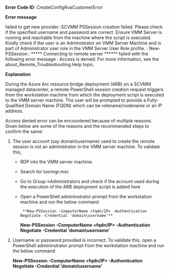 **Error Code ID:** CreateConfigKvaCustomerError

**Error message**
  
  failed to get new provider:  SCVMM PSSession creation failed. Please check if the specified username and password are correct. Ensure VMM Server is running and reachable from the machine where the script is executed. Kindly check if the user is an Administrator on VMM Server Machine and is part of Administrator user role in the VMM Server User Role profile.   : New-PSSession : ***** Connecting to remote server ****** failed with the following  error message : Access is denied. For more information, see the about_Remote_Troubleshooting Help topic.

**Explanation**

During the Azure Arc resource bridge deployment (ARB) on a SCVMM managed datacenter, a remote PowerShell session creation request triggers from the workstation machine from which the deployment script is executed to the VMM server machine. The user will be prompted to provide a Fully-Qualified Domain Name (FQDN) which can be rolename/nodename or an IP address.

Access denied error can be encountered because of multiple reasons. Given below are some of the reasons and the recommended steps to confirm the same:

1) The user account (say domain\username) used to create the remote session is not an administrator in the VMM server machine. To validate this,
   - RDP into the VMM server machine.
   - Search for lusrmgr.msc
   - Go to Group->Administrators and check if the account used during the execution of the ARB deployment script is added here
   - Open a PowerShell admininstrator prompt from the workstation machine and run the below command
  
          **New-PSSession -ComputerName <fqdn/IP> -Authentication Negotiate -Credential 'domain\username'** 


     **New-PSSession -ComputerName <fqdn/IP> -Authentication Negotiate -Credential 'domain\username'**

2) Username or password provided is incorrect. To validate this, open a PowerShell admininstrator prompt from the workstation machine and run the below command

     **New-PSSession -ComputerName <fqdn/IP> -Authentication Negotiate -Credential 'domain\username'**

